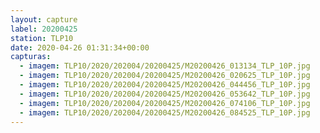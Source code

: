 ```yaml
---
layout: capture
label: 20200425
station: TLP10
date: 2020-04-26 01:31:34+00:00
capturas:
  - imagem: TLP10/2020/202004/20200425/M20200426_013134_TLP_10P.jpg
  - imagem: TLP10/2020/202004/20200425/M20200426_020625_TLP_10P.jpg
  - imagem: TLP10/2020/202004/20200425/M20200426_044456_TLP_10P.jpg
  - imagem: TLP10/2020/202004/20200425/M20200426_053642_TLP_10P.jpg
  - imagem: TLP10/2020/202004/20200425/M20200426_074106_TLP_10P.jpg
  - imagem: TLP10/2020/202004/20200425/M20200426_084525_TLP_10P.jpg
---
```

